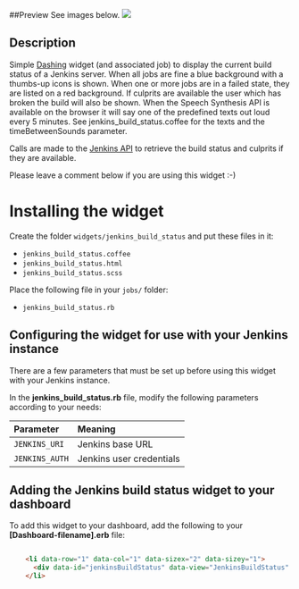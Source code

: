 ##Preview
See images below.
![](https://gist.github.com/joepadmiraal/33e0c2a7a7b00cc2e0aa/raw/0a4eef3d5da67662f4f6be65cc24a67cca6e351e/jenkins_status_good.png)

## Description

Simple [Dashing](http://shopify.github.com/dashing) widget (and associated job) to display the current build status of a Jenkins server. When all jobs are fine a blue background with a thumbs-up icons is shown. When one or more jobs are in a failed state, they are listed on a red background. If culprits are available the user which has broken the build will also be shown. When the Speech Synthesis API is available on the browser it will say one of the predefined texts out loud every 5 minutes. See jenkins_build_status.coffee for the texts and the timeBetweenSounds parameter.

Calls are made to the [Jenkins API](https://wiki.jenkins-ci.org/display/JENKINS/Remote+access+API) to retrieve the build status and culprits if they are available.

Please leave a comment below if you are using this widget :-)

Installing the widget
===============
Create the folder `widgets/jenkins_build_status` and put these files in it:  
  - `jenkins_build_status.coffee`
  - `jenkins_build_status.html`
  - `jenkins_build_status.scss`

Place the following file in your `jobs/` folder:
  - `jenkins_build_status.rb`

## Configuring the widget for use with your Jenkins instance
There are a few parameters that must be set up before using this widget with your Jenkins instance.

In the **jenkins_build_status.rb** file, modify the following parameters according to your needs:

|Parameter       | Meaning                  | 
|:-------------- |:-------------------------|
| `JENKINS_URI`  | Jenkins base URL         | 
| `JENKINS_AUTH` | Jenkins user credentials |



## Adding the Jenkins build status widget to your dashboard
To add this widget to your dashboard, add the following to your **[Dashboard-filename].erb** file:
```HTML

    <li data-row="1" data-col="1" data-sizex="2" data-sizey="1">
      <div data-id="jenkinsBuildStatus" data-view="JenkinsBuildStatus" data-title="Jenkins"></div>
    </li>

```